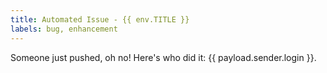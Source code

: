 ```yaml
---
title: Automated Issue - {{ env.TITLE }}
labels: bug, enhancement
---
```

Someone just pushed, oh no! Here's who did it: {{ payload.sender.login }}.
